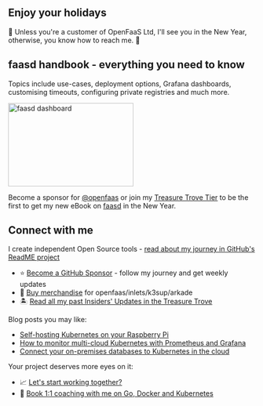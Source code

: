 ## Enjoy your holidays

🎅 Unless you're a customer of OpenFaaS Ltd, I'll see you in the New Year, otherwise, you know how to reach me. 🎅 

## faasd handbook - everything you need to know

Topics include use-cases, deployment options, Grafana dashboards, customising timeouts, configuring private registries and much more.

<a href="https://twitter.com/alexellisuk/status/1343277220635308032?s=20"><img alt="faasd dashboard" src="https://pbs.twimg.com/media/EqRGzAtXMAEG8QV?format=jpg&name=small" width="255px" height="170px"></a>

Become a sponsor for [@openfaas](https://github.com/sponsors/alexellis) or join my [Treasure Trove Tier](https://faasd.exit.openfaas.pro/function/trove/login/?r=) to be the first to get my new eBook on [faasd](https://github.com/openfaas/faasd) in the New Year.

## Connect with me

I create independent Open Source tools - [read about my journey in GitHub's ReadME project](https://github.com/readme/alex-ellis)

* ⭐️ [Become a GitHub Sponsor](https://github.com/sponsors/alexellis) - follow my journey and get weekly updates
* 👕 [Buy merchandise](https://store.openfaas.com/collections) for openfaas/inlets/k3sup/arkade
* 🏝️ [Read all my past Insiders' Updates in the Treasure Trove](https://faasd.exit.openfaas.pro/function/trove/)

Blog posts you may like:

* [Self-hosting Kubernetes on your Raspberry Pi](https://blog.alexellis.io/self-hosting-kubernetes-on-your-raspberry-pi/)
* [How to monitor multi-cloud Kubernetes with Prometheus and Grafana](https://inlets.dev/blog/2020/12/15/multi-cluster-monitoring.html)
* [Connect your on-premises databases to Kubernetes in the cloud](https://inlets.dev/blog/2020/11/06/hybrid-cloud-with-inlets.html)

Your project deserves more eyes on it:

* 📈 [Let's start working together?](https://www.alexellis.io/)
* 👔 [Book 1:1 coaching with me on Go, Docker and Kubernetes](https://calendly.com/alexellis/1-1-discounted-coaching)
